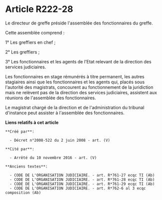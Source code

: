 # Article R222-28

Le directeur de greffe préside l'assemblée des fonctionnaires du greffe.

Cette assemblée comprend :

1° Les greffiers en chef ;

2° Les greffiers ;

3° Les fonctionnaires et les agents de l'Etat relevant de la direction des services judiciaires.

Les fonctionnaires en stage rémunérés à titre permanent, les autres stagiaires ainsi que les fonctionnaires et les agents
qui, placés sous l'autorité des magistrats, concourent au fonctionnement de la juridiction mais ne relèvent pas de la
direction des services judiciaires, assistent aux réunions de l'assemblée des fonctionnaires.

Le magistrat chargé de la direction et de l'administration du tribunal d'instance peut assister à l'assemblée des
fonctionnaires.

**Liens relatifs à cet article**

	**Créé par**:

	  - Décret n°2008-522 du 2 juin 2008 - art. (V)

	**Cité par**:

	  - Arrêté du 10 novembre 2016 - art. (V)

	**Anciens textes**:

	  - CODE DE L'ORGANISATION JUDICIAIRE. - art. R*761-27 ecqc TI (Ab)
	  - CODE DE L'ORGANISATION JUDICIAIRE. - art. R*761-28 ecqc TI (Ab)
	  - CODE DE L'ORGANISATION JUDICIAIRE. - art. R*761-29 ecqc TI (Ab)
	  - CODE DE L'ORGANISATION JUDICIAIRE. - art. R*762-6 al 3 ecqc composition (Ab)

